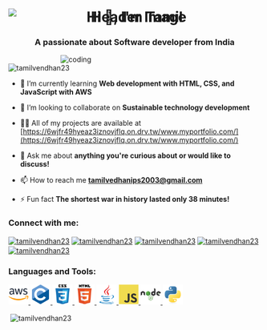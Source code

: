<h1 align="center" style="position: relative;">
    <img src="https://th.bing.com/th/id/OIP.BSqIlqcd7A13A4c7NeBADQHaCO?rs=1&pid=ImgDetMain" alt="Header Image" style="width: 100%; height: auto; max-width: 100vw; position: absolute; top: 0; left: 0;">
</h1>

<h1 align="center">Hi 👋, I'm Tamil</h1>

<h3 align="center">A passionate about Software developer from India</h3>
<img align="right" alt="coding" width="400" src="https://user-images.githubusercontent.com/123060177/227797198-82940c2a-507a-4bd9-a46a-62b2eb02d7cf.gif">

<p align="left"> <img src="https://komarev.com/ghpvc/?username=tamilvendhan23&label=Profile%20views&color=0e75b6&style=flat" alt="tamilvendhan23" /> </p>

- 🌱 I’m currently learning **Web development with HTML, CSS, and JavaScript with AWS**

- 👯 I’m looking to collaborate on **Sustainable technology development**

- 👨‍💻 All of my projects are available at [https://6wjfr49hyeaz3iznovjflq.on.drv.tw/www.myportfolio.com/](https://6wjfr49hyeaz3iznovjflq.on.drv.tw/www.myportfolio.com/)

- 💬 Ask me about **anything you're curious about or would like to discuss!**

- 📫 How to reach me **tamilvedhanips2003@gmail.com**

- ⚡ Fun fact **The shortest war in history lasted only 38 minutes!**

<h3 align="left">Connect with me:</h3>
<p align="left">
<a href="https://linkedin.com/in/tamilvendhan23" target="blank"><img align="center" src="https://raw.githubusercontent.com/rahuldkjain/github-profile-readme-generator/master/src/images/icons/Social/linked-in-alt.svg" alt="tamilvendhan23" height="30" width="40" /></a>
<a href="https://instagram.com/tamilvendhan23" target="blank"><img align="center" src="https://raw.githubusercontent.com/rahuldkjain/github-profile-readme-generator/master/src/images/icons/Social/instagram.svg" alt="tamilvendhan23" height="30" width="40" /></a>
<a href="https://www.hackerrank.com/tamilvendhan23" target="blank"><img align="center" src="https://raw.githubusercontent.com/rahuldkjain/github-profile-readme-generator/master/src/images/icons/Social/hackerrank.svg" alt="tamilvendhan23" height="30" width="40" /></a>
<a href="https://auth.geeksforgeeks.org/user/tamilvendhan23" target="blank"><img align="center" src="https://raw.githubusercontent.com/rahuldkjain/github-profile-readme-generator/master/src/images/icons/Social/geeks-for-geeks.svg" alt="tamilvendhan23" height="30" width="40" /></a>
<a href="/tamilvendhan23" target="blank"><img align="center" src="https://raw.githubusercontent.com/rahuldkjain/github-profile-readme-generator/master/src/images/icons/Social/rss.svg" alt="tamilvendhan23" height="30" width="40" /></a>
</p>

<h3 align="left">Languages and Tools:</h3>
<p align="left"> <a href="https://aws.amazon.com" target="_blank" rel="noreferrer"> <img src="https://raw.githubusercontent.com/devicons/devicon/master/icons/amazonwebservices/amazonwebservices-original-wordmark.svg" alt="aws" width="40" height="40"/> </a> <a href="https://www.cprogramming.com/" target="_blank" rel="noreferrer"> <img src="https://raw.githubusercontent.com/devicons/devicon/master/icons/c/c-original.svg" alt="c" width="40" height="40"/> </a> <a href="https://www.w3schools.com/css/" target="_blank" rel="noreferrer"> <img src="https://raw.githubusercontent.com/devicons/devicon/master/icons/css3/css3-original-wordmark.svg" alt="css3" width="40" height="40"/> </a> <a href="https://www.w3.org/html/" target="_blank" rel="noreferrer"> <img src="https://raw.githubusercontent.com/devicons/devicon/master/icons/html5/html5-original-wordmark.svg" alt="html5" width="40" height="40"/> </a> <a href="https://www.java.com" target="_blank" rel="noreferrer"> <img src="https://raw.githubusercontent.com/devicons/devicon/master/icons/java/java-original.svg" alt="java" width="40" height="40"/> </a> <a href="https://developer.mozilla.org/en-US/docs/Web/JavaScript" target="_blank" rel="noreferrer"> <img src="https://raw.githubusercontent.com/devicons/devicon/master/icons/javascript/javascript-original.svg" alt="javascript" width="40" height="40"/> </a> <a href="https://nodejs.org" target="_blank" rel="noreferrer"> <img src="https://raw.githubusercontent.com/devicons/devicon/master/icons/nodejs/nodejs-original-wordmark.svg" alt="nodejs" width="40" height="40"/> </a> <a href="https://www.python.org" target="_blank" rel="noreferrer"> <img src="https://raw.githubusercontent.com/devicons/devicon/master/icons/python/python-original.svg" alt="python" width="40" height="40"/> </a> </p>

<p>&nbsp;<img align="center" src="https://github-readme-stats.vercel.app/api?username=tamilvendhan23&show_icons=true&locale=en" alt="tamilvendhan23" /></p>
